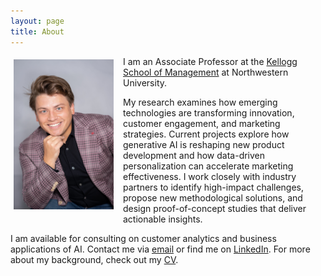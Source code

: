 ```yaml
---
layout: page
title: About
---
```


<div style="clear: both;">

  <div style="float: left;  padding: 5px 15px 5px 5px;">
    <img src="/assets/img/Artem T Photo.jpeg" width="160">
  </div>

  <p>I am an Associate Professor at the <a href="https://www.kellogg.northwestern.edu" target="_blank">Kellogg School of Management</a> at Northwestern University.</p>

  <p>My research examines how emerging technologies are transforming innovation, customer engagement, and marketing strategies. Current projects explore how generative AI is reshaping new product development and how data-driven personalization can accelerate marketing effectiveness. I work closely with industry partners to identify high-impact challenges, propose new methodological solutions, and design proof-of-concept studies that deliver actionable insights. </p>

<p>I am available for consulting on customer analytics and business applications of AI. Contact me via <a href="mailto:artem.timoshenko@kellogg.northwestern.edu">email</a> or find me on <a href="https://www.linkedin.com/in/artem-timoshenko-47867b1a/" target="_blank">LinkedIn</a>. For more about my background, check out my <a href="{{site.data.settings.cv_pdf}}" target="_blank">CV</a>.</p>

</div>
